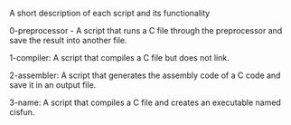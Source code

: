 A short description of each script and its functionality

0-preprocessor - A script that runs a C file through the preprocessor and save the result into another file.

1-compiler: A script that compiles a C file but does not link.

2-assembler: A script that generates the assembly code of a C code and save it in an output file.

3-name: A script that compiles a C file and creates an executable named cisfun.
